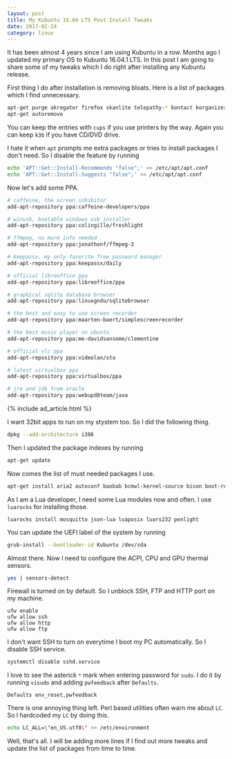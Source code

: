 ```yaml
---
layout: post
title: My Kubuntu 16.04 LTS Post Install Tweaks
date: 2017-02-24
category: linux
---
```

It has been almost 4 years since I am using Kubuntu in a row. Months ago I updated my primary OS to Kubuntu 16.04.1 LTS. In this post I am going to share some of my tweaks which I do right after installing any Kubuntu release.

First thing I do after installation is removing bloats. Here is a list of packages which I find unnecessary.

```bash
apt-get purge akregator firefox skanlite telepathy-* kontact korganizer cups avahi-daemon cups-browsed cups-common cups-daemon cups-server-common cupsdcupsd avahi-daemon discoverk3b dragonplayer konversation* amarok* kaddressbook kde-telepathy-kde-telepathy-*kde-wallpapers kdeconnect kdeconnect-plasma knotes krdc ksshaskpas ktnef language-pack-en plasma-discover-updater qapt-*
apt-get autoremove
```

You can keep the entries with `cups` if you use printers by the way. Again you can keep `k3b` if you have CD/DVD drive.

I hate it when `apt` prompts me extra packages or tries to install packages I don't need. So I disable the feature by running

```bash
echo 'APT::Get::Install-Recommends "false";' >> /etc/apt/apt.conf
echo 'APT::Get::Install-Suggests "false";' >> /etc/apt/apt.conf
```

Now let's add some PPA.

```bash
# caffeine, the screen inhibitor
add-apt-repository ppa:caffeine-developers/ppa

# winusb, bootable windows usb installer
add-apt-repository ppa:colingille/freshlight

# ffmpeg, no more info needed
add-apt-repository ppa:jonathonf/ffmpeg-3

# keepassx, my only favorite free password manager
add-apt-repository ppa:keepassx/daily

# official libreoffice ppa
add-apt-repository ppa:libreoffice/ppa

# graphical sqlite database browser
add-apt-repository ppa:linuxgndu/sqlitebrowser

# the best and easy to use screen recorder
add-apt-repository ppa:maarten-baert/simplescreenrecorder

# the best music player on ubuntu
add-apt-repository ppa:me-davidsansome/clementine

# official vlc ppa
add-apt-repository ppa:videolan/sta

# latest virtualbox ppa
add-apt-repository ppa:virtualbox/ppa

# jre and jdk from oracle
add-apt-repository ppa:webupd8team/java
```

<div>{% include ad_article.html %}</div>

I want 32bit apps to run on my stystem too. So I did the following thing.

```bash
dpkg --add-architecture i386
```

Then I updated the package indexes by running

```bash
apt-get update
```

Now comes the list of must needed packages I use.

```bash
apt-get install aria2 autoconf baobab bcmwl-kernel-source bison boot-repair build-essential clementine cmake cmake-qt-gui curl darktable dcfldd d-feet eclipse exfat-fuse exfat-utils ffmpeg filezilla flex gawk gcc-multilib gimp git git-core gnome-disk-utility gparted ia32-libs inkscape kde-wallpapers keepassx lib32 lib32bz2-1.0 lib32gcc lib32ncurses5 lib32stdc++ lib32stdc++6 lib32z1 libav-tools libc6:i386 libgmp-dev libmosquitto-dev libmpc-dev libmpfr-dev libncurses5-dev libncurses5:i386 libssl-dev libstdc++6:i386 libx264 lm-sensors lua5.1 luarocks lua-sec mailutils makeinfo mercurial mosquitto-clients mosquitto-dev muon nginx nginx-full openssh-server php7-cli pick picocom qt4-qmake qt5-qmake qtchooser qtcreator shim shutter sqlitebrowser sshpass subversion testdisk texinfo unetbootin unrar unzip virtualbox vlc x264 x265 youtube-dl
```

As I am a Lua developer, I need some Lua modules now and often. I use `luarocks` for installing those.

```
luarocks install mosquitto json-lua luaposix luars232 penlight
```

You can update the UEFI label of the system by running

```bash
grub-install --bootloader-id Kubuntu /dev/sda
```

Almost there. Now I need to configure the ACPI, CPU and GPU thermal sensors.

```bash
yes | sensors-detect
```

Firewall is turned on by default. So I unblock SSH, FTP and HTTP port on my machine.

```
ufw enable
ufw allow ssh
ufw allow http
ufw allow ftp
```

I don't want SSH to turn on everytime I boot my PC automatically. So I disable SSH service.

```bash
systemctl disable sshd.service
```

I love to see the asterick `*` mark when entering password for `sudo`. I do it by running `visudo` and adding `pwfeedback` after `Defaults`.

```
Defaults env_reset,pwfeedback
```

There is one annoying thing left. Perl based utilities often warn me about `LC`. So I hardcoded my `LC` by doing this.

```bash
echo LC_ALL=\"en_US.utf8\" >> /etc/environment
```

Well, that's all. I will be adding more lines if I find out more tweaks and update the list of packages from time to time.
